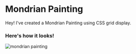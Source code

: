 # Mondrian Painting
Hey! I've created a Mondrian Painting using CSS grid display.
### Here's how it looks!
![mondrian painting](https://github.com/user-attachments/assets/a5fa0953-501f-4837-81a8-c1e7a09bf166)

